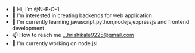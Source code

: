 - 👋 Hi, I’m @N-E-O-1
- 👀 I’m interested in creating backends for web application 
- 🌱 I’m currently learning javascript,python,nodejs,expressjs and frontend development 
- 📫 How to reach me ...hrishikale9225@gmail.com
- 🌱 I’m currently working on node.jsI

<!---
N-E-O-1/N-E-O-1 is a ✨ special ✨ repository because its `README.md` (this file) appears on your GitHub profile.
You can click the Preview link to take a look at your changes.
--->
